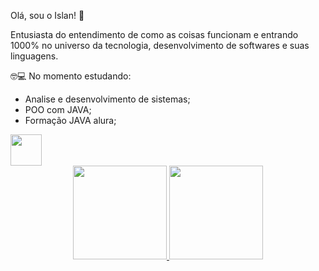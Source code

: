 Olá, sou o Islan! 👋

Entusiasta do entendimento de como as coisas funcionam e entrando 1000% no universo da tecnologia, desenvolvimento de softwares e suas linguagens.

🤓💻 No momento estudando:

 - Analise e desenvolvimento de sistemas;
 - POO com JAVA;
 - Formação JAVA alura;
<img height="50em" src="https://cdn.jsdelivr.net/gh/devicons/devicon/icons/java/java-original.svg" />


 <div>
<div align="center">
  <a href="https://github.com/islanf">
  <img height="150em" src="https://github-readme-stats.vercel.app/api?username=islanf&show_icons=true&theme=dark&include_all_commits=true&count_private=true"/>
  <img height="150em" src="https://github-readme-stats.vercel.app/api/top-langs/?username=islanf&layout=compact&langs_count=7&theme=dark"/>
 
